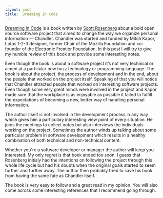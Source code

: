 ```yaml
---
layout: post
title:  Dreaming in Code
---
```


[Dreaming In Code][ref_link] is a book written by [Scott Rosenberg][author] about a bold open source software project that aimed to change the way we organize personal information — Chandler. Chandler was started and funded by Mitch Kapor, Lotus 1-2-3 designer, former Chair of the Mozilla Foundation and co-founder of the Electronic Frontier Foundation. In this post I will try to give my humble review of this book and provide some interesting notes.

Even though the book is about a software project it’s not very technical or aimed at a particular new buzz technology or programming language. The book is about the project, the process of development and in the end, about the people that worked on the project itself. Speaking of that you will notice that Chandler attracted people that worked on interesting software projects. Even though some very great minds were involved in the project and Kapor made sure that the workplace is as enjoyable as possible it failed to fulfill the expectations of becoming a new, better way of handling personal information.

The author itself is not involved in the development process in any way which gives him a particulary interesting view point of every situation. He joins the meetings to collect notes but also interviews the individuals working on the project. Sometimes the author winds up talking about some particular problem in software development which results in a healthy combination of both technical and non-technical content.

Whether you're a software developer or manager the author will keep you interested. My only regret is that book ended too soon. I guess that Rosenberg initialy had the intentions on following the project through this whole life cycle but had his doubts when the original goals started to seem further and further away. The author then probably tried to save his book from having the same fate as Chandler itself.

The book is very easy to follow and a great read in my opinion. You will also come across some interesting references that I recommend going through.

 [ref_link]: http://www.amazon.com/gp/product/B002RAR25C/ref=as_li_ss_tl?ie=UTF8&tag=randomshoutin-20&linkCode=as2&camp=1789&creative=390957&creativeASIN=B002RAR25C
 [author]: http://en.wikipedia.org/wiki/Scott_Rosenberg_(journalist)
